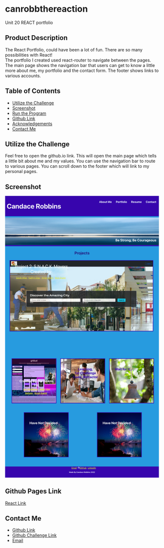 # canrobbthereaction
Unit 20 REACT portfolio

## Product Description
The React Portfolio, could have been a lot of fun.  There are so many possibilities with React!  
The portfolio I created used react-router to navigate between the pages.  The main page shows the navigation bar that users can get to know a little more about me, my portfolio and the contact form.  The footer shows links to various accounts.  

## Table of Contents
- [Utilize the Challenge](#utilize-the-challenge)
- [Screenshot](#screenshot)
- [Run the Program](#run-the-program)
- [Github Link](#github-link)
- [Acknowledgements](#acknowledgements)
- [Contact Me](#contact-me)

## Utilize the Challenge
Feel free to open the github.io link.  This will open the main page which tells a little bit about me and my values.  You can use the navigation bar to route to various pages.  You can scroll down to the footer which will link to my personal pages.  

## Screenshot
![Portfolio Screenshot](./src/assets/canrobbthereaction.png)

## Github Pages Link
[React Link](https://canro2b.github.io/canrobbthereaction/)

## Contact Me
- [Github Link](https://github.com/CanRo2B)
- [Github Challenge Link](https://github.com/CanRo2B/canrobbthereaction)
- [Email](mailto:hofe36@hotmail.com)